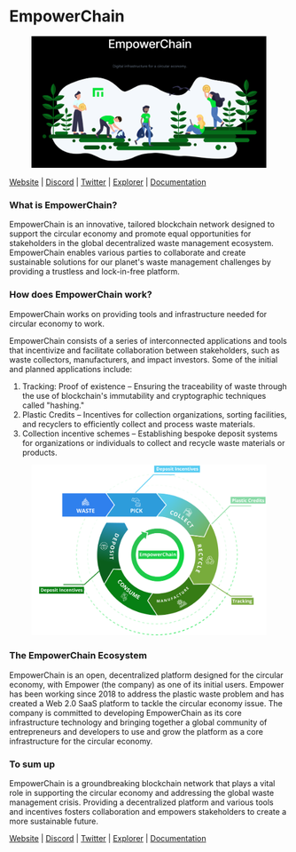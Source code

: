 # EmpowerChain

<figure><img src="../../.gitbook/assets/image (2) (1) (1) (1) (1).png" alt=""><figcaption></figcaption></figure>

[Website](https://www.empowerchain.io/) | [Discord](https://discord.gg/UTxEzFzHVX) | [Twitter](https://twitter.com/empowerchain\_io) | [Explorer](https://empower.explorers.guru/) | [Documentation](https://docs.empowerchain.io/)

### What is EmpowerChain? <a href="#what-is-empowerchain-1" id="what-is-empowerchain-1"></a>

EmpowerChain is an innovative, tailored blockchain network designed to support the circular economy and promote equal opportunities for stakeholders in the global decentralized waste management ecosystem. EmpowerChain enables various parties to collaborate and create sustainable solutions for our planet's waste management challenges by providing a trustless and lock-in-free platform.

### How does EmpowerChain work?[​](https://docs.empowerchain.io/introduction/what-is-empowerchain#how-does-empowerchain-work) <a href="#how-does-empowerchain-work" id="how-does-empowerchain-work"></a>

EmpowerChain works on providing tools and infrastructure needed for circular economy to work.

EmpowerChain consists of a series of interconnected applications and tools that incentivize and facilitate collaboration between stakeholders, such as waste collectors, manufacturers, and impact investors. Some of the initial and planned applications include:

1. Tracking: Proof of existence – Ensuring the traceability of waste through the use of blockchain's immutability and cryptographic techniques called "hashing."
2. Plastic Credits – Incentives for collection organizations, sorting facilities, and recyclers to efficiently collect and process waste materials.
3. Collection incentive schemes – Establishing bespoke deposit systems for organizations or individuals to collect and recycle waste materials or products.

<figure><img src="../../.gitbook/assets/image (1) (2).png" alt=""><figcaption></figcaption></figure>

### The EmpowerChain Ecosystem[​](https://docs.empowerchain.io/introduction/what-is-empowerchain#the-empowerchain-ecosystem) <a href="#the-empowerchain-ecosystem" id="the-empowerchain-ecosystem"></a>

EmpowerChain is an open, decentralized platform designed for the circular economy, with Empower (the company) as one of its initial users. Empower has been working since 2018 to address the plastic waste problem and has created a Web 2.0 SaaS platform to tackle the circular economy issue. The company is committed to developing EmpowerChain as its core infrastructure technology and bringing together a global community of entrepreneurs and developers to use and grow the platform as a core infrastructure for the circular economy.

### To sum up[​](https://docs.empowerchain.io/introduction/what-is-empowerchain#to-sum-up) <a href="#to-sum-up" id="to-sum-up"></a>

EmpowerChain is a groundbreaking blockchain network that plays a vital role in supporting the circular economy and addressing the global waste management crisis. Providing a decentralized platform and various tools and incentives fosters collaboration and empowers stakeholders to create a more sustainable future.

[Website](https://www.empowerchain.io/) | [Discord](https://discord.gg/UTxEzFzHVX) | [Twitter](https://twitter.com/empowerchain\_io) | [Explorer](https://empower.explorers.guru/) | [Documentation](https://docs.empowerchain.io/)
